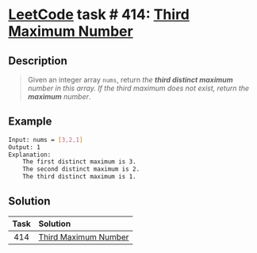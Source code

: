 # [LeetCode][leetcode] task # 414: [Third Maximum Number][task]

Description
-----------

> Given an integer array `nums`, return _the **third distinct maximum** number in this array.
> If the third maximum does not exist, return the **maximum** number_.

 Example
-------

```sh
Input: nums = [3,2,1]
Output: 1
Explanation:
    The first distinct maximum is 3.
    The second distinct maximum is 2.
    The third distinct maximum is 1.
```

Solution
--------

| Task | Solution                         |
|:----:|:---------------------------------|
| 414  | [Third Maximum Number][solution] |


[leetcode]: <http://leetcode.com/>
[task]: <https://leetcode.com/problems/third-maximum-number/>
[solution]: <https://github.com/wellaxis/witalis-jkit/blob/main/module/tasks/src/main/java/com/witalis/jkit/tasks/core/task/leetcode/h5/p414/option/Practice.java>
